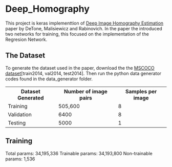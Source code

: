 # Deep_Homography
This project is keras implementtion of <a href="https://arxiv.org/pdf/1606.03798.pdf">Deep Image Homography Estimation</a> paper by DeTone, Malisiewicz and Rabinovich. In the paper the introduced two networks for training, this focused on the implementation of the Regresion Network.
## The Dataset
To generate the dataset used in the paper, download the the <a href="http://cocodataset.org/#download">MSCOCO dataset</a>[train2014, val2014, test2014]. Then run the python data generator codes found in the data_generator folder.
<table style="width:100%">
  <tr>
    <th>Dataset Generated</th>
    <th>Number of image pairs</th>
    <th>Samples per image</th>
  </tr>
  <tr>
    <td>Training</td>
    <td>505,600</td>
    <td>8</td>
  </tr>
  <tr>
    <td>Validation</td>
    <td>6400</td>
    <td>8</td>
  </tr>
  <tr>
    <td>Testing</td>
    <td>5000</td>
    <td>1</td>
  </tr>
</table>

## Training
Total params: 34,195,336
Trainable params: 34,193,800
Non-trainable params: 1,536

